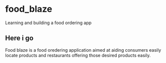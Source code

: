 # food_blaze

Learning and building a food ordering app

## Here i go

Food blaze is a food oredering application aimed at aiding consumers easily locate products and restaurants offering those desired products easily.
